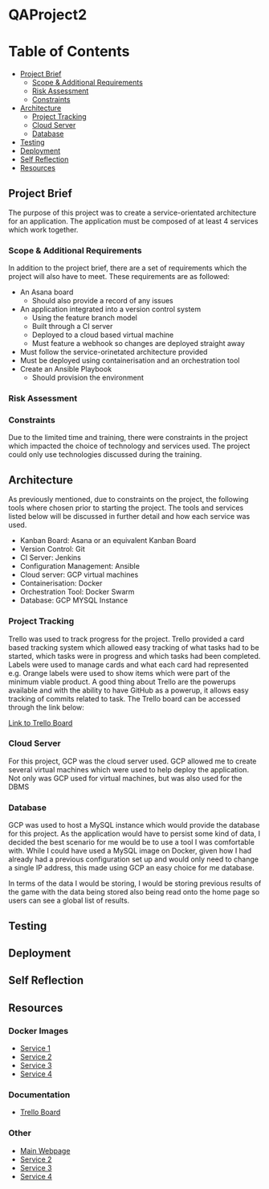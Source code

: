 # QAProject2
# Table of Contents
* [Project Brief](#projectbrief)
  * [Scope & Additional Requirements](#scopeadditional)
  * [Risk Assessment](#riskassessment)
  * [Constraints](#constraints)
* [Architecture](#architecture)
  * [Project Tracking](#projecttracking)
  * [Cloud Server](#cloudserver)
  * [Database](#database)
* [Testing](#testing)
* [Deployment](#deployment)
* [Self Reflection](#selfreflection)
* [Resources](#resources)

## Project Brief <a name="projectbrief"></a>
The purpose of this project was to create a service-orientated architecture for an application. The application must be composed of at least 4 services which work together.

### Scope & Additional Requirements <a name="scopeadditional"></a>
In addition to the project brief, there are a set of requirements which the project will also have to meet. These requirements are as followed:
* An Asana board
  * Should also provide a record of any issues
* An application integrated into a version control system
  * Using the feature branch model
  * Built through a CI server
  * Deployed to a cloud based virtual machine
  * Must feature a webhook so changes are deployed straight away
* Must follow the service-orinetated architecture provided
* Must be deployed using containerisation and an orchestration tool
* Create an Ansible Playbook
  * Should provision the environment
  
### Risk Assessment <a name="riskassessment"></a>

### Constraints <a name="constraints"></a>
Due to the limited time and training, there were constraints in the project which impacted the choice of technology and services used. The project could only use technologies discussed during the training.

## Architecture <a name="architecture"></a>
As previously mentioned, due to constraints on the project, the following tools where chosen prior to starting the project. The tools and services listed below will be discussed in further detail and how each service was used.

* Kanban Board: Asana or an equivalent Kanban Board
* Version Control: Git
* CI Server: Jenkins
* Configuration Management: Ansible
* Cloud server: GCP virtual machines
* Containerisation: Docker
* Orchestration Tool: Docker Swarm
* Database: GCP MYSQL Instance

### Project Tracking <a name="projecttracking"></a>
Trello was used to track progress for the project. Trello provided a card based tracking system which allowed easy tracking of what tasks had to be started, which tasks were in progress and which tasks had been completed. Labels were used to manage cards and what each card had represented e.g. Orange labels were used to show items which were part of the minimum viable product. A good thing about Trello are the powerups available and with the ability to have GitHub as a powerup, it allows easy tracking of commits related to task. The Trello board can be accessed through the link below: 

[Link to Trello Board](https://trello.com/b/xw1xj2pQ/sfia-project-2)

### Cloud Server <a name="cloudserver"></a>
For this project, GCP was the cloud server used. GCP allowed me to create several virtual machines which were used to help deploy the application. Not only was GCP used for virtual machines, but was also used for the DBMS

### Database <a name="database"></a>
GCP was used to host a MySQL instance which would provide the database for this project. As the application would have to persist some kind of data, I decided the best scenario for me would be to use a tool I was comfortable with. While I could have used a MySQL image on Docker, given how I had already had a previous configuration set up and would only need to change a single IP address, this made using GCP an easy choice for me database.

In terms of the data I would be storing, I would be storing previous results of the game with the data being stored also being read onto the home page so users can see a global list of results.

## Testing <a name="testing"></a>


## Deployment <a name="deployment"></a>


## Self Reflection <a name="selfreflection"></a>

## Resources <a name="resources"></a>
### Docker Images
* [Service 1](https://hub.docker.com/repository/docker/hsjhita1/service1)
* [Service 2](https://hub.docker.com/repository/docker/hsjhita1/service2)
* [Service 3](https://hub.docker.com/repository/docker/hsjhita1/service3)
* [Service 4](https://hub.docker.com/repository/docker/hsjhita1/service4)

### Documentation
* [Trello Board](https://trello.com/b/xw1xj2pQ/sfia-project-2) 

### Other
* [Main Webpage](http://34.89.58.143:5000/)
* [Service 2](http://34.89.58.143:5001/)
* [Service 3](http://34.89.58.143:5002/)
* [Service 4](http://34.89.58.143:5003/)

